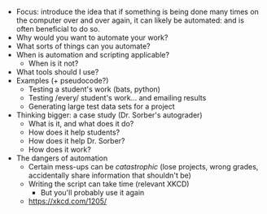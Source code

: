 - Focus: introduce the idea that if something is being done many times on the computer over and over again, it can likely be automated: and is often beneficial to do so.
- Why would you want to automate your work?
- What sorts of things can you automate?
- When is automation and scripting applicable?
  - When is it not?
- What tools should I use?
- Examples (+ pseudocode?)
  - Testing a student's work (bats, python)
  - Testing /every/ student's work... and emailing results
  - Generating large test data sets for a project
- Thinking bigger: a case study (Dr. Sorber's autograder)
  - What is it, and what does it do?
  - How does it help students?
  - How does it help Dr. Sorber?
  - How does it work?
- The dangers of automation
  - Certain mess-ups can be *catastrophic* (lose projects, wrong grades, accidentally share information that shouldn't be)
  - Writing the script can take time (relevant XKCD)
    - But you'll probably use it again
  - https://xkcd.com/1205/
